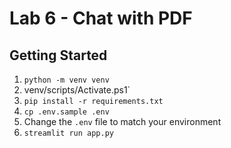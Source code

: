 # Lab 6 - Chat with PDF

## Getting Started

1. `python -m venv venv`
1. venv/scripts/Activate.ps1`
1. `pip install -r requirements.txt`
1. `cp .env.sample .env`
1. Change the `.env` file to match your environment
1. `streamlit run app.py`